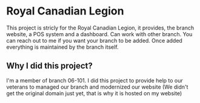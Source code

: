 # Royal Canadian Legion
This project is stricly for the Royal Canadian Legion, it provides, the branch website, a POS system and a dashboard. Can work with other branch. You can reach out to me if you want your branch to be added. Once added everything is maintained by the branch itself.

## Why I did this project?

I'm a member of branch 06-101. I did this project to provide help to our veterans to managed our branch and modernized our website (We didn't get the original domain just yet, that is why it is hosted on my website)
